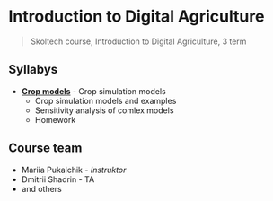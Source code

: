 # Introduction to Digital Agriculture
> Skoltech course, Introduction to Digital Agriculture, 3 term

## Syllabys 


* [__Crop models__](./Crop_models) - Crop simulation models
    * Crop simulation models and examples
    * Sensitivity analysis of comlex models
    * Homework

## Course team 

* Mariia Pukalchik - *Instruktor*
* Dmitrii Shadrin - TA
* and others
